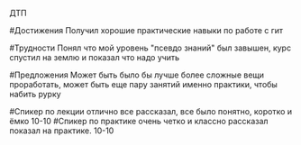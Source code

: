 ДТП

#Достижения
Получил хорошие практические навыки по работе с гит

#Трудности
Понял что мой уровень "псевдо знаний" был завышен, курс спустил на землю и показал что надо учить

#Предложения
Может быть было бы лучше более сложные вещи проработать, может быть еще пару занятий именно практики, чтобы набить рурку

#Спикер по лекции отлично все рассказал, все было понятно, коротко и ёмко 10-10
#Спикер по практике очень четко и классно рассказал показал на практике. 10-10
